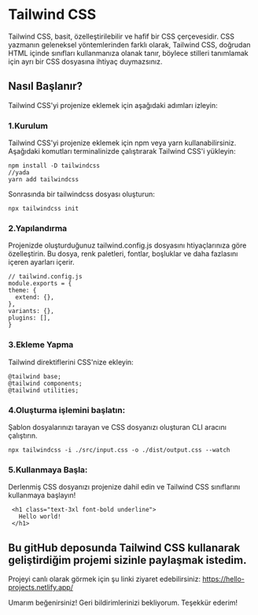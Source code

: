 # Tailwind CSS

Tailwind CSS, basit, özelleştirilebilir ve hafif bir CSS çerçevesidir. CSS yazmanın geleneksel yöntemlerinden farklı olarak, Tailwind CSS, doğrudan HTML içinde sınıfları kullanmanıza olanak tanır, böylece stilleri tanımlamak için ayrı bir CSS dosyasına ihtiyaç duymazsınız.

## Nasıl Başlanır?
Tailwind CSS'yi projenize eklemek için aşağıdaki adımları izleyin:
### 1.Kurulum
Tailwind CSS'yi projenize eklemek için npm veya yarn kullanabilirsiniz. Aşağıdaki komutları terminalinizde çalıştırarak Tailwind CSS'i yükleyin:
 ```
 npm install -D tailwindcss 
 //yada
 yarn add tailwindcss
 ```
 Sonrasında bir tailwindcss dosyası oluşturun:
  ```
 npx tailwindcss init
  ```

 ### 2.Yapılandırma
 Projenizde oluşturduğunuz tailwind.config.js dosyasını htiyaçlarınıza göre özelleştirin. Bu dosya, renk paletleri, fontlar, boşluklar ve daha fazlasını içeren ayarları içerir.
  ```
 // tailwind.config.js
module.exports = {
  theme: {
    extend: {},
  },
  variants: {},
  plugins: [],
}
 ```
### 3.Ekleme Yapma
Tailwind direktiflerini CSS'nize ekleyin:
 ```
@tailwind base;
@tailwind components;
@tailwind utilities;
 ```

### 4.Oluşturma işlemini başlatın:
Şablon dosyalarınızı tarayan ve CSS dosyanızı oluşturan CLI aracını çalıştırın.
 ```
npx tailwindcss -i ./src/input.css -o ./dist/output.css --watch
 ```

### 5.Kullanmaya Başla:
Derlenmiş CSS dosyanızı projenize dahil edin ve Tailwind CSS sınıflarını kullanmaya başlayın!
 ```
  <h1 class="text-3xl font-bold underline">
    Hello world!
  </h1>
 ```

## Bu gitHub deposunda Tailwind CSS kullanarak geliştirdiğim projemi sizinle paylaşmak istedim.

Projeyi canlı olarak görmek için şu linki ziyaret edebilirsiniz: 
https://hello-projects.netlify.app/

Umarım beğenirsiniz! Geri bildirimlerinizi bekliyorum. Teşekkür ederim!


 
